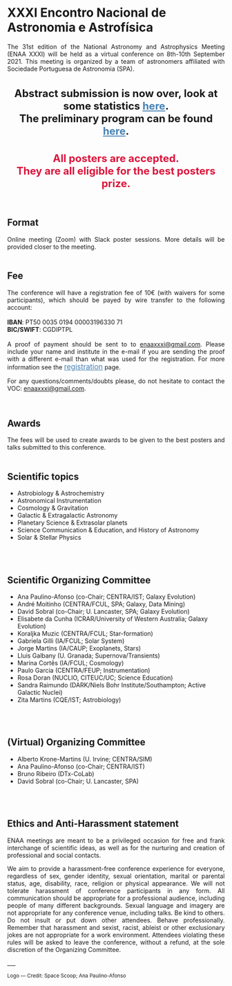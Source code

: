 # XXXI Encontro Nacional de Astronomia e Astrofísica

<div style="text-align: justify">
The 31st edition of the National Astronomy and Astrophysics Meeting (ENAA XXXI) will be held as a virtual conference on 8th-10th September 2021. This meeting
is organized by a team of astronomers affiliated with Sociedade Portuguesa de Astronomia (SPA).
</div>
<br>
<br>
<div style="text-align: center; font-size: 24px; font-weight: bold">
Abstract submission is now over, look at some statistics <a href=abstract_stats  style="color: steelblue"> here</a>. <br> The preliminary program can be found <a href=program  style="color: steelblue"> here</a>.
</div>
<br>
<br>

<div style="text-align: center; font-size: 24px; font-weight: bold; color: crimson">
All posters are accepted. <br> They are all eligible for the best posters prize.
</div>
<br>
<br>

## Format
<div style="text-align: justify">
Online meeting (Zoom) with Slack poster sessions. More details will be provided closer to the meeting.
</div><br>

## Fee
<div style="text-align: justify">
The conference will have a registration fee of 10€ (with waivers for some participants), which should be payed by wire transfer to the following account:
<br>
<br>
<b>IBAN</b>: PT50 0035 0194 00003196330 71 <br>
<b>BIC/SWIFT</b>: CGDIPTPL
<br>
<br>
A proof of payment should be sent to to <a href="mailto:enaaxxxi@gmail.com">enaaxxxi@gmail.com</a>. Please include your name and institute in the e-mail if you are sending the proof with a different e-mail than what was used for the registration. For more information see the <a href=registration_gform style="color: steelblue; opacity: 1.00; font-size: larger; text-decoration: underline">registration</a> page. 

For any questions/comments/doubts please, do not hesitate to contact the VOC: <a href="mailto:enaaxxxi@gmail.com">enaaxxxi@gmail.com</a>.
</div><br>

## Awards 
<div style="text-align: justify">
The fees will be used to create awards to be given to the best posters and talks submitted to this conference.
</div><br>


## Scientific topics
- Astrobiology & Astrochemistry
- Astronomical Instrumentation
- Cosmology & Gravitation
- Galactic & Extragalactic Astronomy
- Planetary Science & Extrasolar planets
- Science Communication & Education, and History of Astronomy
- Solar & Stellar Physics
<br>
<br>

## Scientific Organizing Committee
- Ana Paulino-Afonso (co-Chair; CENTRA/IST; Galaxy Evolution)
- André Moitinho (CENTRA/FCUL, SPA; Galaxy, Data Mining)
- David Sobral (co-Chair; U. Lancaster, SPA; Galaxy Evolution)
- Elisabete da Cunha (ICRAR/University of Western Australia; Galaxy Evolution)
- Koraljka Muzic  (CENTRA/FCUL; Star-formation)
- Gabriela Gilli (IA/FCUL; Solar System)
- Jorge Martins (IA/CAUP; Exoplanets, Stars)
- Lluis Galbany (U. Granada; Supernova/Transients)
- Marina Cortês (IA/FCUL; Cosmology)
- Paulo Garcia (CENTRA/FEUP; Instrumentation)
- Rosa Doran (NUCLIO, CITEUC/UC; Science Education)
- Sandra Raimundo (DARK/Niels Bohr Institute/Southampton; Active Galactic Nuclei)
- Zita Martins (CQE/IST; Astrobiology)
<br>
<br>

## (Virtual) Organizing Committee 
- Alberto Krone-Martins (U. Irvine; CENTRA/SIM)
- Ana Paulino-Afonso (co-Chair; CENTRA/IST)
- Bruno Ribeiro (DTx-CoLab)
- David Sobral (co-Chair; U. Lancaster, SPA)
<br>
<br>

## Ethics and Anti-Harassment statement
<div style="text-align: justify">
ENAA meetings are meant to be a privileged occasion for free and frank interchange of scientific ideas, as well as for the nurturing and creation of professional and social contacts. 

We aim to provide a harassment-free conference experience for everyone, regardless of sex, gender identity, sexual orientation, marital or parental status, age, disability, race, religion or physical appearance. We will not tolerate harassment of conference participants in any form. All communication should be appropriate for a professional audience, including people of many different backgrounds. Sexual language and imagery are not appropriate for any conference venue, including talks. Be kind to others. Do not insult or put down other attendees. Behave professionally. Remember that harassment and sexist, racist, ableist or other exclusionary jokes are not appropriate for a work environment. Attendees violating these rules will be asked to leave the conference, without a refund, at the sole discretion of the Organizing Committee.
</div>
___
 <p><small>Logo &mdash; Credit: Space Scoop; Ana Paulino-Afonso</small></p>
